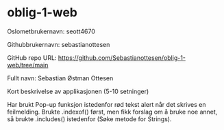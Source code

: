 # oblig-1-web

Oslometbrukernavn: seott4670

Githubbrukernavn: sebastianottesen

GitHub repo URL: https://github.com/Sebastianottesen/oblig-1-web/tree/main

Fullt navn: Sebastian Østman Ottesen

Kort beskrivelse av applikasjonen (5-10 setninger)

Har brukt Pop-up funksjon istedenfor rød tekst alert når det skrives en feilmelding. 
Brukte .indexof() først, men fikk forslag om å bruke noe annet, så brukte .includes() istedenfor (Søke metode for Strings). 
